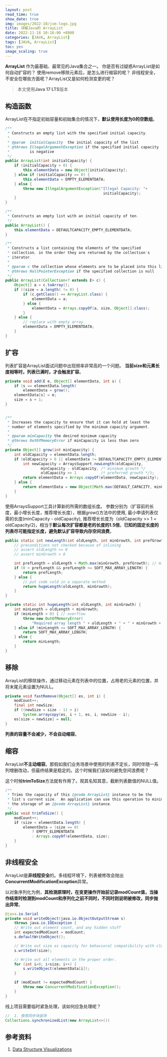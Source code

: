 ```yaml
---
layout: post
read_time: true
show_date: true
img: images/2022-10/jvm-logo.jpg
title: 详解Java的 ArrayList
date: 2022-11-18 10:16:00 +0800
categories: [JAVA, ArrayList]
tags: [JAVA, ArrayList]
toc: yes
image_scaling: true
---
```


**ArrayList** 作为最基础、最常见的Java集合之一。
你是否有过疑惑ArrayList是如何自动扩容的？
使用remove移除元素后，是怎么进行缩容的呢？
非线程安全，不安全在哪些方面呢？ArrayList又是如何检测变更的呢？

> 本文使用**Java 17 LTS**版本

## 构造函数

ArrayList在不指定初始容量和初始集合的情况下，**默认使用长度为0的空数组**。

```java
/**
 * Constructs an empty list with the specified initial capacity.
 *
 * @param  initialCapacity  the initial capacity of the list
 * @throws IllegalArgumentException if the specified initial capacity
 *         is negative
 */
public ArrayList(int initialCapacity) {
    if (initialCapacity > 0) {
        this.elementData = new Object[initialCapacity];
    } else if (initialCapacity == 0) {
        this.elementData = EMPTY_ELEMENTDATA;
    } else {
        throw new IllegalArgumentException("Illegal Capacity: "+
                                            initialCapacity);
    }
}

/**
 * Constructs an empty list with an initial capacity of ten.
 */
public ArrayList() {
    this.elementData = DEFAULTCAPACITY_EMPTY_ELEMENTDATA;
}

/**
 * Constructs a list containing the elements of the specified
 * collection, in the order they are returned by the collection's
 * iterator.
 *
 * @param c the collection whose elements are to be placed into this list
 * @throws NullPointerException if the specified collection is null
 */
public ArrayList(Collection<? extends E> c) {
    Object[] a = c.toArray();
    if ((size = a.length) != 0) {
        if (c.getClass() == ArrayList.class) {
            elementData = a;
        } else {
            elementData = Arrays.copyOf(a, size, Object[].class);
        }
    } else {
        // replace with empty array.
        elementData = EMPTY_ELEMENTDATA;
    }
}
```


## 扩容

列表扩容是ArrayList面试问题中出现频率非常高的一个问题。
**当前size和元素长度相等时，列表已满时，才会触发扩容**。

```java
private void add(E e, Object[] elementData, int s) {
    if (s == elementData.length)
        elementData = grow();
    elementData[s] = e;
    size = s + 1;
}
```

```java

/**
 * Increases the capacity to ensure that it can hold at least the
 * number of elements specified by the minimum capacity argument.
 *
 * @param minCapacity the desired minimum capacity
 * @throws OutOfMemoryError if minCapacity is less than zero
 */
private Object[] grow(int minCapacity) {
    int oldCapacity = elementData.length;
    if (oldCapacity > 0 || elementData != DEFAULTCAPACITY_EMPTY_ELEMENTDATA) {
        int newCapacity = ArraysSupport.newLength(oldCapacity,
                minCapacity - oldCapacity, /* minimum growth */
                oldCapacity >> 1           /* preferred growth */);
        return elementData = Arrays.copyOf(elementData, newCapacity);
    } else {
        return elementData = new Object[Math.max(DEFAULT_CAPACITY, minCapacity)];
    }
}
```

使用ArraysSupport工具计算新的所需的数组长度。 参数分别为（扩容前的长度，最小增长长度，推荐增长长度），根据grow()方法中的使用, 最小申请列表仅需的长度(minCapacity - oldCapacity), 推荐增长长度为（oldCapacity >> 1 = oldCapacity/2)，相当于**默认每次扩容都是老的长度的1.5倍**。**已知的固定长度的列表尽可能指定长度，避免默认扩容导致内存空间浪费**。

```java
public static int newLength(int oldLength, int minGrowth, int prefGrowth) {
    // preconditions not checked because of inlining
    // assert oldLength >= 0
    // assert minGrowth > 0

    int prefLength = oldLength + Math.max(minGrowth, prefGrowth); // might overflow
    if (0 < prefLength && prefLength <= SOFT_MAX_ARRAY_LENGTH) {
        return prefLength;
    } else {
        // put code cold in a separate method
        return hugeLength(oldLength, minGrowth);
    }
}

private static int hugeLength(int oldLength, int minGrowth) {
    int minLength = oldLength + minGrowth;
    if (minLength < 0) { // overflow
        throw new OutOfMemoryError(
            "Required array length " + oldLength + " + " + minGrowth + " is too large");
    } else if (minLength <= SOFT_MAX_ARRAY_LENGTH) {
        return SOFT_MAX_ARRAY_LENGTH;
    } else {
        return minLength;
    }
}
```

## 移除

ArrayList的移除操作，通过移动元素在列表中的位置，占用老的元素的位置，并将末尾元素设置为NULL。

```java
private void fastRemove(Object[] es, int i) {
    modCount++;
    final int newSize;
    if ((newSize = size - 1) > i)
        System.arraycopy(es, i + 1, es, i, newSize - i);
    es[size = newSize] = null;
}
```

**列表的容量不会减少，不会自动缩容**。

## 缩容

ArrayList**不主动缩容**。那假如我们业务场景中使用的列表不定长，同时伴随一系列增删改动，但最终结果是稳定的。这个时候我们该如何避免空间浪费呢？

这个时候**trimToSize**方法就有作用了。观其名知其意，截断列表数值的NULL值。

```java
/**
 * Trims the capacity of this {@code ArrayList} instance to be the
 * list's current size.  An application can use this operation to minimize
 * the storage of an {@code ArrayList} instance.
 */
public void trimToSize() {
    modCount++;
    if (size < elementData.length) {
        elementData = (size == 0)
            ? EMPTY_ELEMENTDATA
            : Arrays.copyOf(elementData, size);
    }
}
```

## 非线程安全

ArrayList是**非线程安全**的。多线程环境下，列表被修改会抛出**ConcurrentModificationException**异常。

以对象序列化为例，**其检测原理时，在变更操作开始前记录modCount值，当操作结束时检测到modCount和序列化之前不同时，不同时则说明被修改，同步抛出异常**。

```java
@java.io.Serial
private void writeObject(java.io.ObjectOutputStream s)
    throws java.io.IOException {
    // Write out element count, and any hidden stuff
    int expectedModCount = modCount;
    s.defaultWriteObject();

    // Write out size as capacity for behavioral compatibility with clone()
    s.writeInt(size);

    // Write out all elements in the proper order.
    for (int i=0; i<size; i++) {
        s.writeObject(elementData[i]);
    }

    if (modCount != expectedModCount) {
        throw new ConcurrentModificationException();
    }
}
```

线上项目需要临时紧急处理，该如何应急处理呢？

```java
//  1. 使用同步块装饰
Collections.synchronizedList(new ArrayList<>())
```



## 参考资料

1. [Data Structure Visualizations](https://www.cs.usfca.edu/~galles/visualization/Algorithms.html)





